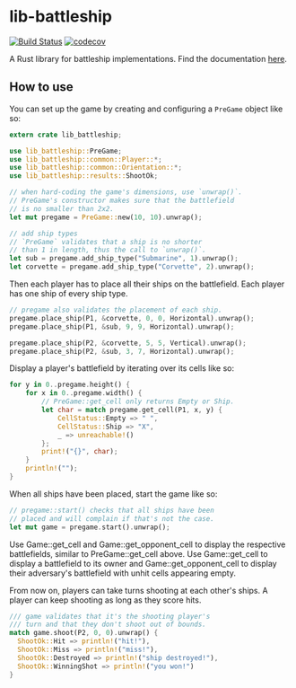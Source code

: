 # lib-battleship
[![Build Status](https://travis-ci.org/Leopard2A5/lib-battleship.svg?branch=master)](https://travis-ci.org/Leopard2A5/lib-battleship)
[![codecov](https://codecov.io/gh/Leopard2A5/lib-battleship/branch/master/graph/badge.svg)](https://codecov.io/gh/Leopard2A5/lib-battleship)

A Rust library for battleship implementations. Find the documentation [here](https://docs.rs/lib_battleship/).

## How to use
You can set up the game by creating and configuring a `PreGame` object like so:
```rust
extern crate lib_battleship;

use lib_battleship::PreGame;
use lib_battleship::common::Player::*;
use lib_battleship::common::Orientation::*;
use lib_battleship::results::ShootOk;

// when hard-coding the game's dimensions, use `unwrap()`.
// PreGame's constructor makes sure that the battlefield
// is no smaller than 2x2.
let mut pregame = PreGame::new(10, 10).unwrap();

// add ship types
// `PreGame` validates that a ship is no shorter
// than 1 in length, thus the call to `unwrap()`.
let sub = pregame.add_ship_type("Submarine", 1).unwrap();
let corvette = pregame.add_ship_type("Corvette", 2).unwrap();
```

Then each player has to place all their ships on the battlefield. Each player has one ship of every ship type.

```rust
// pregame also validates the placement of each ship.
pregame.place_ship(P1, &corvette, 0, 0, Horizontal).unwrap();
pregame.place_ship(P1, &sub, 9, 9, Horizontal).unwrap();

pregame.place_ship(P2, &corvette, 5, 5, Vertical).unwrap();
pregame.place_ship(P2, &sub, 3, 7, Horizontal).unwrap();
```

Display a player's battlefield by iterating over its cells like so:

```rust
for y in 0..pregame.height() {
    for x in 0..pregame.width() {
        // PreGame::get_cell only returns Empty or Ship.
        let char = match pregame.get_cell(P1, x, y) {
            CellStatus::Empty => " ",
            CellStatus::Ship => "X",
            _ => unreachable!()
        };
        print!("{}", char);
    }
    println!("");
}
```

When all ships have been placed, start the game like so:

```rust
// pregame::start() checks that all ships have been
// placed and will complain if that's not the case.
let mut game = pregame.start().unwrap();
```

Use Game::get_cell and Game::get_opponent_cell to display the respective
battlefields, similar to PreGame::get_cell above. Use Game::get_cell to display
a battlefield to its owner and Game::get_opponent_cell to display their adversary's
battlefield with unhit cells appearing empty.

From now on, players can take turns shooting at each other's ships. A player can keep shooting as long as they score hits.

```rust
/// game validates that it's the shooting player's
/// turn and that they don't shoot out of bounds.
match game.shoot(P2, 0, 0).unwrap() {
  ShootOk::Hit => println!("hit!"),
  ShootOk::Miss => println!("miss!"),
  ShootOk::Destroyed => println!("ship destroyed!"),
  ShootOk::WinningShot => println!("you won!")
}
```
